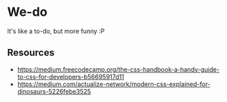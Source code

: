 # We-do
It's like a to-do, but more funny :P

## Resources
  - https://medium.freecodecamp.org/the-css-handbook-a-handy-guide-to-css-for-developers-b56695917d11
  - https://medium.com/actualize-network/modern-css-explained-for-dinosaurs-5226febe3525
